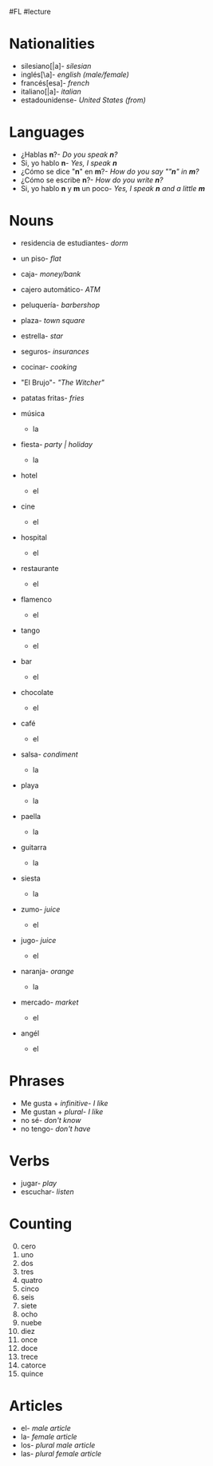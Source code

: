 #FL #lecture 

# Nationalities
- silesiano\[|a\]- *silesian*
- inglés\[\a\]- *english (male/female)*
- francés\[esa\]- *french*
- italiano\[\|a]- *italian*
- estadounidense- *United States (from)*

# Languages
- ¿Hablas **n**?- *Do you speak **n**?*
- Si, yo hablo **n**- *Yes, I speak **n***
- ¿Cómo se dice "**n**" en **m**?- *How do you say ""**n**" in **m**?*
- ¿Cómo se escribe **n**?- *How do you write **n**?*
- Si, yo hablo **n** y **m** un poco- *Yes, I speak **n** and a little **m***

# Nouns
- residencia de estudiantes- *dorm*
- un piso- *flat*
- caja- *money/bank*
- cajero automático- *ATM*
- peluquería- *barbershop*
- plaza- *town square*
- estrella- *star*
- seguros- *insurances*
- cocinar- *cooking*
- "El Brujo"- *"The Witcher"*
- patatas fritas- *fries*
- música
	- la
- fiesta- *party | holiday*
	- la
- hotel
	- el
- cine
	- el
- hospital
	- el
- restaurante
	- el
- flamenco
	- el
- tango
	- el
- bar
	- el
- chocolate
	- el
- café
	- el
- salsa- *condiment*
	- la
- playa
	- la
- paella
	- la
- guitarra
	- la
- siesta
	- la
- zumo- *juice*
	- el
- jugo- *juice*
	- el
- naranja- *orange*
	- la

- mercado- *market*
	- el

- angél
	- el

# Phrases
- Me gusta + *infinitive*- *I like*
- Me gustan + *plural*- *I like*
- no sé- *don't know*
- no tengo- *don't have*

# Verbs
- jugar- *play*
- escuchar- *listen*

# Counting
0. cero
1. uno
2. dos
3. tres
4. quatro
5. cinco
6. seis
7. siete
8. ocho
9. nuebe
10. diez
11. once
12. doce
13. trece
14. catorce
15. quince

# Articles
- el- *male article*
- la- *female article*
- los- *plural male article*
- las- *plural female article*